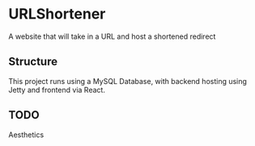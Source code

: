 # URLShortener 

A website that will take in a URL and host a shortened redirect 

## Structure
This project runs using a MySQL Database, with backend hosting using Jetty and frontend via React.

## TODO
Aesthetics 
